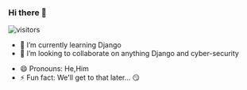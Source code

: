 ### Hi there 👋
![visitors](https://visitor-badge.glitch.me/badge?page_id=${MungaiVic}.${your.repo.id})
<!--
**MungaiVic/MungaiVic** is a ✨ _special_ ✨ repository because its `README.md` (this file) appears on your GitHub profile.

Here are some ideas to get you started:
-->
<!-- (- 🔭 I’m currently working on )-->
- 🌱 I’m currently learning Django
- 👯 I’m looking to collaborate on anything Django and cyber-security
<!-- (- 🤔 I’m looking for help with ...)
- 💬 Ask me about ...-->
- 😄 Pronouns: He,Him
- ⚡ Fun fact: We'll get to that later... 😏
